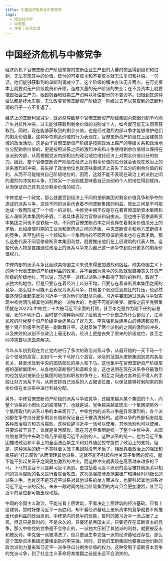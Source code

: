 ```yaml
---
title: 中国经济危机与中修党争
tags:
  - 政治经济学
  - 中帝国
  - 作者：红花烂漫
---
```


# 中国经济危机与中修党争

经济危机下官僚垄断资产阶级掌握的垄断企业生产出的大量的商品得到囤积和过剩，无法实现其中的价值，垫付的可变资本和不变资本就无法复归和补偿，一句话，他们能够获取到的垄断利润减少了。这个阶级的解决办法无非两点，在可变资本上就要对无产阶级裁员和开除，造成大量的无产阶级的失业；在不变资本上就要摧毁社会生产力，砸毁机器和贱卖生产资料以补偿部分的不变资本。归根到底这种做法都是杯水车薪，无法改变官僚垄断资产阶级这一阶级过去可以获取到的垄断利润的日子一去不复返了。


经济上的垄断利润减少，就必然导致整个官僚垄断资产阶级集团内部因分配不均而产生对抗性冲突。过去能够获取到剩余价值的派别或个人，如今就可能无法同等获取到。同时，现在能够获取到的剩余价值，也是经过激烈内部斗争才能够维护他们的剩余价值量。这种争夺剩余价值的行为表现在，官僚垄断资产阶级在上层建筑领域的政治活动。这是由于官僚垄断资产阶级是按照政治上森严的等级关系和政治地位分配剩余价值的，更是按照派系之间的激烈冲突和斗争使得剩余价值得以保持在该派别内部，从而根据党派内部相应的政治地位维持经济上对剩余价值瓜分的权力。因此，整个官僚垄断资产阶级在经济上对剩余价值的瓜分就会表现在政治上的派系激烈的冲突，丧失掉了政治地位也就意味着经济上丧失了瓜分的剩余价值的权利，从而不可能维持自己阶级地位的。因而，这就不能不表现在政治上的派别之间的激烈的冲突和斗争，打败另一个派别就意味着自己派别和个人的地位得到维持，从而保证自己具有瓜分剩余价值的权力。


中修党是一个政党，那么就要受到经济上不同的垄断集团对剩余价值竞争和争夺的造成的派系斗争，这些不同的派系代表着不同垄断集团的利益，彼此之间是不可能达成一致而形成了一个统一的派别。中修党中间不仅是存在着官僚垄断资本集团和私人垄断资本集团的矛盾，二者具体表现为官僚派和自由派。但也由于官僚垄断资本集团之间也不是铁板一块，不同的官僚垄断资本之间也存在着剩余价值瓜分上的矛盾，比如疫情时期的工业派和医药派之间的矛盾、中央垄断资本和地方垄断资本的竞争，甚至包括在一个领域和一个集团内的不同官僚垄断资本也存在着矛盾。那么这些代表不同官僚垄断资本集团利益，就要推出他们在上层建筑的代表人物。这些代表人物是直接通过政治上的派系斗争来为自己这一派争夺到瓜分更多的剩余价值权力。


中修内部的派系斗争比起欧美帝国主义来说来得更加激烈和凶猛，欧美帝国主义下的两个代表垄断资产阶级利益的政党，并不会因为党争的失败就就直接丧失其资产阶级的阶级地位。可以说，习近平一派经过派系斗争取得了暂时的胜利，取得了一派独大的地位。但是只要存在着经济上瓜分不均，只要存在着垄断资本集团之间的竞争，那么就不可能不会表现为派系斗争，其他各个派别受到疯狂的打压，也必然要逐渐联合起来反对习近平一派对他们的赶尽杀绝。习近平妄图通过派系斗争就实现中修党清洗掉其他派别后的一派独大的，也是不可能的美梦。就像之前李克强集团就在2022年中修党二十大被习近平全面的打败，甚至李克强作为刚下任的前总理，死的不明不白，当时整个纳粹新闻除了给他发一个讣告之外什么都没了，江泽民死的时候整个资产阶级平台还黑白了好几天。李克强死后连黑白的待遇都没有，整个资产阶级平台还是一副歌舞升平。这就反映了两个派别的之间的激烈的冲突，以及失败的派别不仅政治上毫无权利，经济上更是丧失了原来的阶级地位，甚至之间冲突要以流血来解决。


今年从年初到现在为止党内进行了多次的政治派系斗争，从最开始的一天下马一个合个领域的高官，到如今一天下马好几个高官，涉及的范围从垄断集团到党内各级机关，甚至涉及到中央的国防部长的换人和下马。这也集中在官僚垄断资产阶级掌握的垄断集团中，从各地的垄断银行和垄断企业，这也说明在现在派系争夺最激烈的也包括对垄断企业集团的地位和职权的争夺上，相互之间通过各种见不得人的手段让对方派系下马，从而安排自己派系的人占据该位置，以保证能够将剥削来的剩余价值在本派系中进行利益分配。


另外，中修官僚垄断资产阶级的派系斗争或党争，还越来越从某个集团的个人，向整个派系的小团伙式的被清除了。也就是说，党争越来越呈现出一个集团把另外一个集团取代的派系斗争的本来面目了。中修党内的派系斗争是异常激烈的，各个派别都在争夺瓜分更多剩余价值和保证自己不被清洗掉的。这种斗争的外部标志就是各种政治塌方和贪污腐败，这种说辞习近平一派可以使用，其他派别也可以使用，只要谁被下马了，谁就是贪污腐败。现在习近平集团是统一了整个中修中央，从国务院总理到中央政治局几乎都是习近平派别的人。这种派系的统一，也为习近平集团推进政治和军事上的全面法西斯主义和对外殖民掠夺提供了政治上的支持。但是，这种派系的统一不意味着关笼子集团就没有矛盾了，相反靠着政治上的强压和疯狂的“打击腐败”从而清理其他派系，这就不能不引起各地关笼子集团的反抗，就不能不引起关笼子之间更加激烈的冲突，而这种冲突就表现在高官越来越多的下马，下马的高官不只是非习近平派别，更包括着习近平派别的高官被其他派系以相同的贪污腐败的名义进行着联合攻击。这次高强度涉及范围极广和持续时间极长的派系斗争，也肯定不是习近平派系对其他派系的单方面进攻，也要引起其他派系对习近平这一派的反抗。未来一段时间内统治阶级集团的内斗只会更加激烈，甚至习近平的皇位都可能出现动摇。


中国的帝国主义政治，不能光看上层建筑，不看决定上层建筑的经济基础。只看上层建筑，暂时好像习近平一派胜利，却不看经济基础上垄断资本的竞争就要不断推出代表利益的政治派别。中修党内的党争的现象，暂时的被习近平一派占据了上风，但这只是暂时的，不是永久的。只要还是帝国主义，只要还存在垄断资本的竞争，那么中修党的党争是不会停止的，一派独大压制了其他派的利益，就要被反击和被反对。李克强一派被清洗了，但只要诞生李克强一派的经济基础还存在，那么这个垄断资本集团还要推出新的李克强。同时，其他的垄断集团也要推出他们新的政治派别力量来和习近平一派争夺瓜分剩余价值的权力。这种受制于垄断资本竞争的党派斗争，到了社会主义革命将其推翻之前是永远不会消失的。


